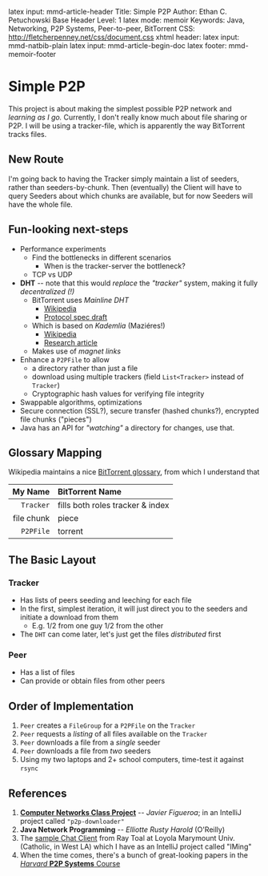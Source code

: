 latex input:		mmd-article-header
Title:				Simple P2P
Author:			Ethan C. Petuchowski
Base Header Level:		1
latex mode:		memoir
Keywords:			Java, Networking, P2P Systems, Peer-to-peer, BitTorrent
CSS:				http://fletcherpenney.net/css/document.css
xhtml header:		<script type="text/javascript" src="http://cdn.mathjax.org/mathjax/latest/MathJax.js?config=TeX-AMS-MML_HTMLorMML"></script>
latex input:		mmd-natbib-plain
latex input:		mmd-article-begin-doc
latex footer:		mmd-memoir-footer

# Simple P2P

This project is about making the simplest possible P2P network and *learning
as I go.*  Currently, I don't really know much about file sharing or P2P.  I
will be using a tracker-file, which is apparently the way BitTorrent tracks
files.

## New Route

I'm going back to having the Tracker simply maintain a list of seeders, rather
than seeders-by-chunk.  Then (eventually) the Client will have to query
Seeders about which chunks are available, but for now Seeders will have the
whole file.

## Fun-looking next-steps

* Performance experiments
    * Find the bottlenecks in different scenarios
        * When is the tracker-server the bottleneck?
    * TCP vs UDP
* **DHT** -- note that this would *replace* the *"tracker"* system, making it
  fully *decentralized (!)*
    * BitTorrent uses *Mainline DHT*
        * [Wikipedia](http://en.wikipedia.org/wiki/Mainline_DHT)
        * [Protocol spec draft](http://bittorrent.org/beps/bep_0005.html)
    * Which is based on *Kademlia* (Maziéres!)
        * [Wikipedia](http://en.wikipedia.org/wiki/Kademlia)
        * [Research article](http://www.cs.rice.edu/Conferences/IPTPS02/109.pdf)
    * Makes use of *magnet links*
* Enhance a `P2PFile` to allow
    * a directory rather than just a file
    * download using multiple trackers (field `List<Tracker>` instead of
      `Tracker`)
    * Cryptographic hash values for verifying file integrity
* Swappable algorithms, optimizations
* Secure connection (SSL?), secure transfer (hashed chunks?), encrypted file
  chunks ("pieces")
* Java has an API for *"watching"* a directory for changes, use that.

## Glossary Mapping

Wikipedia maintains a nice [BitTorrent glossary][bt gloss], from which I
understand that

| **My Name**   | **BitTorrent Name**               |
| ------------: | :-------------------------------- |
| `Tracker`     | fills both roles tracker & index  |
| file chunk    | piece                             |
| `P2PFile`     | torrent                           |

## The Basic Layout

### Tracker

* Has lists of peers seeding and leeching for each file
* In the first, simplest iteration, it will just direct you to the seeders and
  initiate a download from them
    * E.g. 1/2 from one guy 1/2 from the other
* The `DHT` can come later, let's just get the files *distributed* first


[bt gloss]: http://en.wikipedia.org/wiki/Glossary_of_BitTorrent_terms

### Peer

* Has a list of files
* Can provide or obtain files from other peers

## Order of Implementation

1. `Peer` creates a `FileGroup` for a `P2PFile` on the `Tracker`
2. `Peer` requests a *listing* of all files available on the `Tracker`
3. `Peer` downloads a file from a *single* seeder
4. `Peer` downloads a file from *two* seeders
5. Using my two laptops and 2+ school computers, time-test it against `rsync`

## References

1. **[Computer Networks Class Project][figueroa's project]**
   -- *Javier Figueroa*; in an IntelliJ project called `"p2p-downloader"`
2. **Java Network Programming** -- *Elliotte Rusty Harold* (O'Reilly)
3. The [sample Chat Client][toal's tut] from Ray Toal at Loyola Marymount
   Univ. (Catholic, in West LA) which I have as an IntelliJ project called
   "IMing"
4. When the time comes, there's a bunch of great-looking papers in the
   [*Harvard* **P2P Systems** Course][harvard p2p]

[figueroa's project]: https://github.com/ethanp/p2p-downloader
[toal's tut]: http://cs.lmu.edu/~ray/notes/javanetexamples/#chat
[harvard p2p]: http://www.eecs.harvard.edu/~mema/courses/cs264/cs264.html
